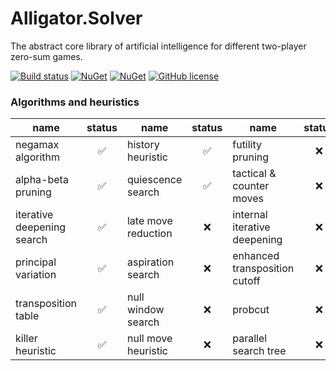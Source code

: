 # Alligator.Solver
The abstract core library of artificial intelligence for different two-player zero-sum games.

[![Build status](https://ci.appveyor.com/api/projects/status/vm0rtqw2nk1pcv0p?svg=true)](https://ci.appveyor.com/project/boraaros/alligator-solver)
[![NuGet](https://img.shields.io/nuget/v/Alligator.Solver.svg)](https://www.nuget.org/packages/Alligator.Solver)
[![NuGet](https://img.shields.io/nuget/dt/Alligator.Solver.svg)](https://github.com/boraaros/Alligator.Solver)
[![GitHub license](https://img.shields.io/badge/license-MIT-blue.svg)](https://github.com/boraaros/Alligator.Solver/blob/master/LICENSE)

### Algorithms and heuristics

|name|status|name|status|name|status|
|-----|:---:|-----|:---:|-----|:---:|
|negamax algorithm| :white_check_mark: |history heuristic| :white_check_mark: |futility pruning| :x: |
|alpha-beta pruning| :white_check_mark: |quiescence search| :white_check_mark: |tactical & counter moves| :x: |
|iterative deepening search| :white_check_mark: |late move reduction| :x: |internal iterative deepening| :x: |
|principal variation| :white_check_mark: |aspiration search| :x: |enhanced transposition cutoff| :x: |
|transposition table| :white_check_mark: |null window search| :x: |probcut| :x: |
|killer heuristic| :white_check_mark: |null move heuristic| :x: |parallel search tree| :x: |
